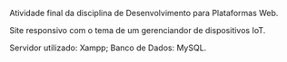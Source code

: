Atividade final da disciplina de Desenvolvimento para Plataformas Web.

Site responsivo com o tema de um gerenciandor de dispositivos IoT.

Servidor utilizado: Xampp; Banco de Dados: MySQL.
